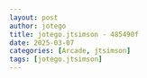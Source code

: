 ```yaml
---
layout: post
author: jotego
title: jotego.jtsimson - 485490f
date: 2025-03-07
categories: [Arcade, jtsimson]
tags: [jotego.jtsimson]
---
```


